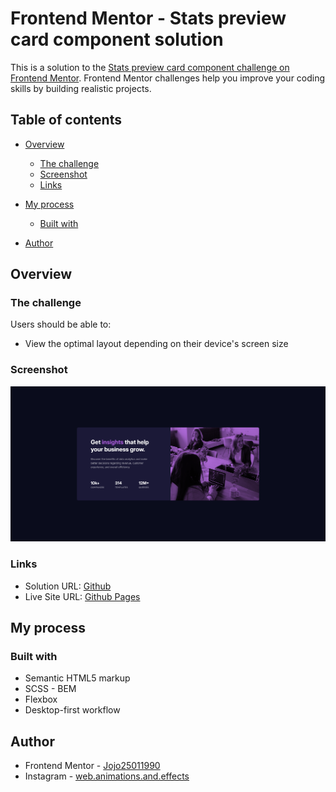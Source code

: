 # Frontend Mentor - Stats preview card component solution

This is a solution to the [Stats preview card component challenge on Frontend Mentor](https://www.frontendmentor.io/challenges/stats-preview-card-component-8JqbgoU62). Frontend Mentor challenges help you improve your coding skills by building realistic projects.

## Table of contents

-   [Overview](#overview)
    -   [The challenge](#the-challenge)
    -   [Screenshot](#screenshot)
    -   [Links](#links)
-   [My process](#my-process)

    -   [Built with](#built-with)

-   [Author](#author)

## Overview

### The challenge

Users should be able to:

-   View the optimal layout depending on their device's screen size

### Screenshot

![](./stats-preview-card.png)

### Links

-   Solution URL: [Github](https://github.com/Jojo25011990/stats-preview-card)
-   Live Site URL: [Github Pages](https://your-live-site-url.com)

## My process

### Built with

-   Semantic HTML5 markup
-   SCSS - BEM
-   Flexbox
-   Desktop-first workflow

## Author

-   Frontend Mentor - [Jojo25011990](https://www.frontendmentor.io/profile/Jojo25011990)
-   Instagram - [web.animations.and.effects](https://www.instagram.com/web.animations.and.effects/)
